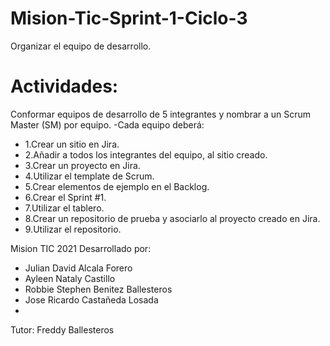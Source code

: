 # Mision-Tic-Sprint-1-Ciclo-3
Organizar el equipo de desarrollo.
# **Actividades:**

Conformar equipos de desarrollo de 5 integrantes y nombrar a un Scrum Master (SM)  por equipo.
-Cada equipo deberá:
* 1.Crear un sitio en Jira.
* 2.Añadir a todos los integrantes del equipo, al sitio creado.
* 3.Crear un proyecto en Jira.
* 4.Utilizar el template de Scrum.
* 5.Crear elementos de ejemplo en el Backlog.
* 6.Crear el Sprint #1.
* 7.Utilizar el tablero.
* 8.Crear un repositorio de prueba y asociarlo al proyecto creado en Jira.
* 9.Utilizar el repositorio.

Mision TIC 2021
Desarrollado por:
  - Julian David Alcala Forero
  - Ayleen Nataly Castillo
  - Robbie Stephen Benitez Ballesteros
  - Jose Ricardo Castañeda Losada
  - 

  
  Tutor:
  Freddy Ballesteros



